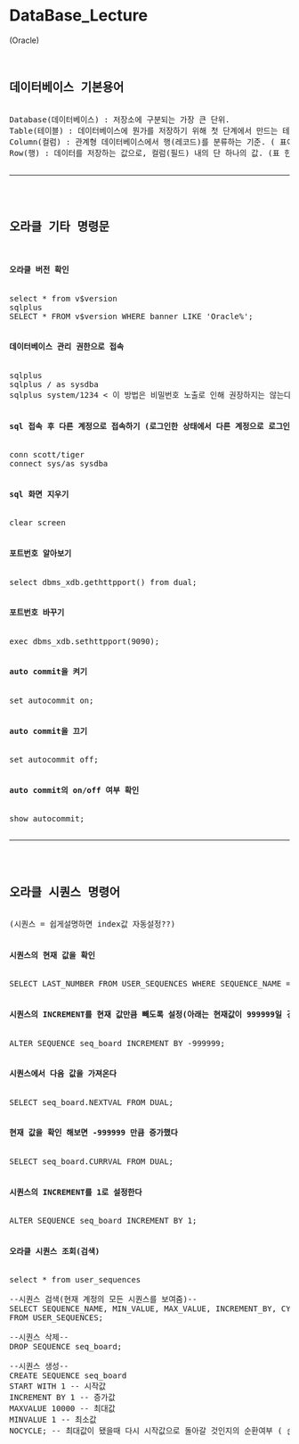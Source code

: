 # DataBase_Lecture
(Oracle)

<pre>

<h2>데이터베이스 기본용어</h2>
Database(데이터베이스) : 저장소에 구분되는 가장 큰 단위.
Table(테이블) : 데이터베이스에 뭔가를 저장하기 위해 첫 단계에서 만드는 테이블 ( 쉽게 '표'라고 생각하자 )
Column(컬럼) : 관계형 데이터베이스에서 행(레코드)를 분류하는 기준. ( 표에서의 각 행에 들어갈 데이터들의 이름 ?)
Row(행) : 데이터를 저장하는 값으로, 컬럼(필드) 내의 단 하나의 값. (표 한줄)

<hr>

<h2>오라클 기타 명령문</h2>
<h4>오라클 버전 확인</h4>
select * from v$version
sqlplus
SELECT * FROM v$version WHERE banner LIKE 'Oracle%';

<h4>데이터베이스 관리 권한으로 접속</h4>
sqlplus
sqlplus / as sysdba
sqlplus system/1234 < 이 방법은 비밀번호 노출로 인해 권장하지는 않는다

<h4>sql 접속 후 다른 계정으로 접속하기 (로그인한 상태에서 다른 계정으로 로그인 하는것)</h4>
conn scott/tiger
connect sys/as sysdba

<h4>sql 화면 지우기</h4>
clear screen

<h4>포트번호 알아보기</h4>
select dbms_xdb.gethttpport() from dual;

<h4>포트번호 바꾸기</h4>
exec dbms_xdb.sethttpport(9090);

<h4>auto commit을 켜기</h4>
set autocommit on;

<h4>auto commit을 끄기</h4>
set autocommit off;

<h4>auto commit의 on/off 여부 확인</h4>
show autocommit;

<hr>

<h2>오라클 시퀀스 명령어</h2>
(시퀀스 = 쉽게설명하면 index값 자동설정??)

<h4>시퀀스의 현재 값을 확인</h4>
SELECT LAST_NUMBER FROM USER_SEQUENCES WHERE SEQUENCE_NAME = 'seq_board';

<h4>시퀀스의 INCREMENT를 현재 값만큼 빼도록 설정(아래는 현재값이 999999일 경우)</h4>
ALTER SEQUENCE seq_board INCREMENT BY -999999;

<h4>시퀀스에서 다음 값을 가져온다</h4>
SELECT seq_board.NEXTVAL FROM DUAL;

<h4>현재 값을 확인 해보면 -999999 만큼 증가했다</h4>
SELECT seq_board.CURRVAL FROM DUAL;

<h4>시퀀스의 INCREMENT를 1로 설정한다</h4>
ALTER SEQUENCE seq_board INCREMENT BY 1;

<h4>오라클 시퀀스 조회(검색)</h4>
select * from user_sequences

--시퀀스 검색(현재 계정의 모든 시퀀스를 보여줌)--
SELECT SEQUENCE_NAME, MIN_VALUE, MAX_VALUE, INCREMENT_BY, CYCLE_FLAG
FROM USER_SEQUENCES;

--시퀀스 삭제--
DROP SEQUENCE seq_board;

--시퀀스 생성--
CREATE SEQUENCE seq_board
START WITH 1 -- 시작값
INCREMENT BY 1 -- 증가값
MAXVALUE 10000 -- 최대값
MINVALUE 1 -- 최소값
NOCYCLE; -- 최대값이 됐을때 다시 시작값으로 돌아갈 것인지의 순환여부 ( 순환 시킬것이라면 CYCLE; )














</pre>
